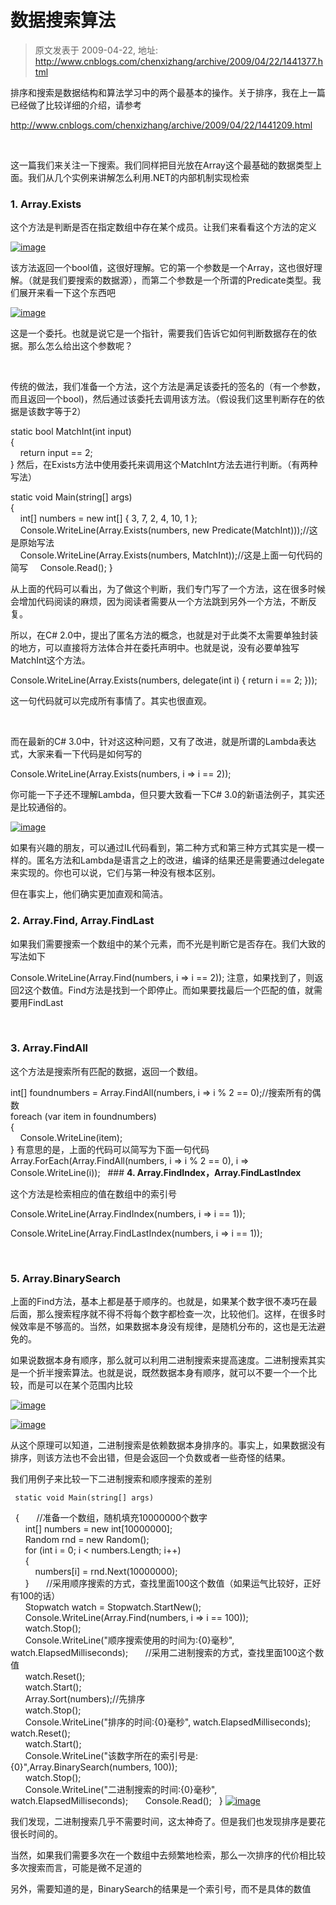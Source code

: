 # 数据搜索算法 
> 原文发表于 2009-04-22, 地址: http://www.cnblogs.com/chenxizhang/archive/2009/04/22/1441377.html 


排序和搜索是数据结构和算法学习中的两个最基本的操作。关于排序，我在上一篇已经做了比较详细的介绍，请参考

 <http://www.cnblogs.com/chenxizhang/archive/2009/04/22/1441209.html>

  

 这一篇我们来关注一下搜索。我们同样把目光放在Array这个最基础的数据类型上面。我们从几个实例来讲解怎么利用.NET的内部机制实现检索

 ### **1. Array.Exists**

 这个方法是判断是否在指定数组中存在某个成员。让我们来看看这个方法的定义

 [![image](http://images.cnblogs.com/cnblogs_com/chenxizhang/WindowsLiveWriter/5104b86dd091_D5D9/image_thumb.png "image")](http://images.cnblogs.com/cnblogs_com/chenxizhang/WindowsLiveWriter/5104b86dd091_D5D9/image_2.png) 

 该方法返回一个bool值，这很好理解。它的第一个参数是一个Array，这也很好理解。（就是我们要搜索的数据源），而第二个参数是一个所谓的Predicate类型。我们展开来看一下这个东西吧

 [![image](http://images.cnblogs.com/cnblogs_com/chenxizhang/WindowsLiveWriter/5104b86dd091_D5D9/image_thumb_1.png "image")](http://images.cnblogs.com/cnblogs_com/chenxizhang/WindowsLiveWriter/5104b86dd091_D5D9/image_4.png) 

 这是一个委托。也就是说它是一个指针，需要我们告诉它如何判断数据存在的依据。那么怎么给出这个参数呢？

  

 传统的做法，我们准备一个方法，这个方法是满足该委托的签名的（有一个参数，而且返回一个bool)，然后通过该委托去调用该方法。（假设我们这里判断存在的依据是该数字等于2）

 static bool MatchInt(int input)  
{  
    return input == 2;  
} 然后，在Exists方法中使用委托来调用这个MatchInt方法去进行判断。（有两种写法）

 static void Main(string[] args)  
{  
    int[] numbers = new int[] { 3, 7, 2, 4, 10, 1 };  
    Console.WriteLine(Array.Exists<int>(numbers, new Predicate<int>(MatchInt)));//这是原始写法  
    Console.WriteLine(Array.Exists<int>(numbers, MatchInt));//这是上面一句代码的简写     Console.Read(); }  

 从上面的代码可以看出，为了做这个判断，我们专门写了一个方法，这在很多时候会增加代码阅读的麻烦，因为阅读者需要从一个方法跳到另外一个方法，不断反复。

 所以，在C# 2.0中，提出了匿名方法的概念，也就是对于此类不太需要单独封装的地方，可以直接将方法体合并在委托声明中。也就是说，没有必要单独写MatchInt这个方法。

 Console.WriteLine(Array.Exists<int>(numbers, delegate(int i) { return i == 2; }));

 这一句代码就可以完成所有事情了。其实也很直观。

  

 而在最新的C# 3.0中，针对这这种问题，又有了改进，就是所谓的Lambda表达式，大家来看一下代码是如何写的

 Console.WriteLine(Array.Exists<int>(numbers, i => i == 2));

 你可能一下子还不理解Lambda，但只要大致看一下C# 3.0的新语法例子，其实还是比较通俗的。

 [![image](http://images.cnblogs.com/cnblogs_com/chenxizhang/WindowsLiveWriter/5104b86dd091_D5D9/image_thumb_2.png "image")](http://images.cnblogs.com/cnblogs_com/chenxizhang/WindowsLiveWriter/5104b86dd091_D5D9/image_6.png) 

 如果有兴趣的朋友，可以通过IL代码看到，第二种方式和第三种方式其实是一模一样的。匿名方法和Lambda是语言之上的改进，编译的结果还是需要通过delegate来实现的。你也可以说，它们与第一种没有根本区别。

 但在事实上，他们确实更加直观和简洁。

 ### **2. Array.Find, Array.FindLast**

 如果我们需要搜索一个数组中的某个元素，而不光是判断它是否存在。我们大致的写法如下

 Console.WriteLine(Array.Find<int>(numbers, i => i == 2)); 注意，如果找到了，则返回2这个数值。Find方法是找到一个即停止。而如果要找最后一个匹配的值，就需要用FindLast

  

 ### **3. Array.FindAll**

 这个方法是搜索所有匹配的数据，返回一个数组。

 int[] foundnumbers = Array.FindAll<int>(numbers, i => i % 2 == 0);//搜索所有的偶数  
foreach (var item in foundnumbers)  
{  
    Console.WriteLine(item);  
} 有意思的是，上面的代码可以简写为下面一句代码 Array.ForEach<int>(Array.FindAll<int>(numbers, i => i % 2 == 0), i => Console.WriteLine(i));   ### **4. Array.FindIndex，Array.FindLastIndex**

 这个方法是检索相应的值在数组中的索引号

 Console.WriteLine(Array.FindIndex<int>(numbers, i => i == 1));

 Console.WriteLine(Array.FindLastIndex<int>(numbers, i => i == 1));

  

 ### **5. Array.BinarySearch**

 上面的Find方法，基本上都是基于顺序的。也就是，如果某个数字很不凑巧在最后面，那么搜索程序就不得不将每个数字都检查一次，比较他们。这样，在很多时候效率是不够高的。当然，如果数据本身没有规律，是随机分布的，这也是无法避免的。

 如果说数据本身有顺序，那么就可以利用二进制搜索来提高速度。二进制搜索其实是一个折半搜索算法。也就是说，既然数据本身有顺序，就可以不要一个一个比较，而是可以在某个范围内比较

 [![image](http://images.cnblogs.com/cnblogs_com/chenxizhang/WindowsLiveWriter/5104b86dd091_D5D9/image_thumb_3.png "image")](http://images.cnblogs.com/cnblogs_com/chenxizhang/WindowsLiveWriter/5104b86dd091_D5D9/image_8.png) 

 [![image](http://images.cnblogs.com/cnblogs_com/chenxizhang/WindowsLiveWriter/5104b86dd091_D5D9/image_thumb_4.png "image")](http://images.cnblogs.com/cnblogs_com/chenxizhang/WindowsLiveWriter/5104b86dd091_D5D9/image_10.png) 

 从这个原理可以知道，二进制搜索是依赖数据本身排序的。事实上，如果数据没有排序，则该方法也不会出错，但是会返回一个负数或者一些奇怪的结果。

 我们用例子来比较一下二进制搜索和顺序搜索的差别

     static void Main(string[] args)  
  {       //准备一个数组，随机填充10000000个数字  
      int[] numbers = new int[10000000];  
      Random rnd = new Random();  
      for (int i = 0; i < numbers.Length; i++)  
      {  
          numbers[i] = rnd.Next(10000000);  
      }       //采用顺序搜索的方式，查找里面100这个数值（如果运气比较好，正好有100的话）  
      Stopwatch watch = Stopwatch.StartNew();  
      Console.WriteLine(Array.Find<int>(numbers, i => i == 100));  
      watch.Stop();  
      Console.WriteLine("顺序搜索使用的时间为:{0}毫秒", watch.ElapsedMilliseconds);       //采用二进制搜索的方式，查找里面100这个数值  
      watch.Reset();  
      watch.Start();  
      Array.Sort<int>(numbers);//先排序  
      watch.Stop();  
      Console.WriteLine("排序的时间:{0}毫秒", watch.ElapsedMilliseconds);       watch.Reset();  
      watch.Start();  
      Console.WriteLine("该数字所在的索引号是:{0}",Array.BinarySearch<int>(numbers, 100));  
      watch.Stop();  
      Console.WriteLine("二进制搜索的时间:{0}毫秒", watch.ElapsedMilliseconds);       Console.Read();   } [![image](http://images.cnblogs.com/cnblogs_com/chenxizhang/WindowsLiveWriter/5104b86dd091_D5D9/image_thumb_5.png "image")](http://images.cnblogs.com/cnblogs_com/chenxizhang/WindowsLiveWriter/5104b86dd091_D5D9/image_12.png) 

 我们发现，二进制搜索几乎不需要时间，这太神奇了。但是我们也发现排序是要花很长时间的。

 当然，如果我们需要多次在一个数组中去频繁地检索，那么一次排序的代价相比较多次搜索而言，可能是微不足道的

 另外，需要知道的是，BinarySearch的结果是一个索引号，而不是具体的数值

































